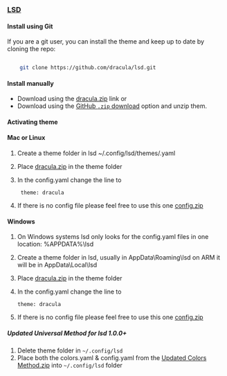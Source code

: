 ### [LSD](https://github.com/lsd-rs/lsd)

#### Install using Git

If you are a git user, you can install the theme and keep up to date by cloning the repo:

```bash

    git clone https://github.com/dracula/lsd.git

```

#### Install manually

- Download using the [dracula.zip](https://github.com/dracula/lsd/files/11355419/dracula.zip) link or
- Download using the [GitHub `.zip` download](https://github.com/dracula/lsd/archive/refs/heads/main.zip) option and unzip them.

#### Activating theme

#### Mac or Linux

1. Create a theme folder in lsd ~/.config/lsd/themes/.yaml
2. Place [dracula.zip](https://github.com/dracula/lsd/files/11355419/dracula.zip) in the theme folder
2. In the config.yaml change the line to

        theme: dracula
3. If there is no config file please feel free to use this one [config.zip](https://github.com/dracula/lsd/files/11355414/config.zip)        

#### Windows

1.  On Windows systems lsd only looks for the config.yaml files in one location: %APPDATA%\lsd
2.  Create a theme folder in lsd, usually in AppData\Roaming\lsd on ARM it will be in AppData\Local\lsd
3.  Place [dracula.zip](https://github.com/dracula/lsd/files/11355419/dracula.zip) in the theme folder
4.  In the config.yaml change the line to

        theme: dracula
5. If there is no config file please feel free to use this one [config.zip](https://github.com/dracula/lsd/files/11355414/config.zip) 


##### Updated Universal Method for lsd 1.0.0+

1. Delete theme folder in `~/.config/lsd`
2. Place both the colors.yaml & config.yaml from the [Updated Colors Method.zip](https://github.com/dracula/lsd/blob/96dfccbadaa8b53b4a013813c04508c9da639ca8/Updated%20Colors%20Method.zip) into `~/.config/lsd` folder